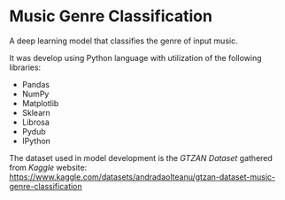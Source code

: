 # Music Genre Classification

A deep learning model that classifies the genre of input music.

It was develop using Python language with utilization of the following libraries:
- Pandas
- NumPy
- Matplotlib
- Sklearn
- Librosa
- Pydub
- IPython

The dataset used in model development is the _GTZAN_  _Dataset_ gathered from _Kaggle_ website:
https://www.kaggle.com/datasets/andradaolteanu/gtzan-dataset-music-genre-classification

